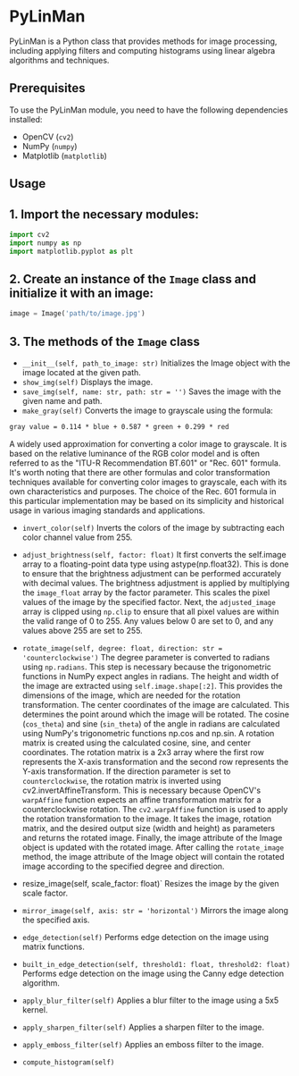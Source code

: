 # PyLinMan

PyLinMan is a Python class that provides methods for image processing, including applying filters and computing histograms using linear algebra algorithms and techniques.

## Prerequisites

To use the PyLinMan module, you need to have the following dependencies installed:
- OpenCV (`cv2`)
- NumPy (`numpy`)
- Matplotlib (`matplotlib`)

## Usage

## 1. Import the necessary modules:

```python
import cv2
import numpy as np
import matplotlib.pyplot as plt
```
## 2. Create an instance of the `Image` class and initialize it with an image:
```python
image = Image('path/to/image.jpg')
```
## 3. The methods of the `Image` class

- `__init__(self, path_to_image: str)` 
Initializes the Image object with the image located at the given path.
- `show_img(self)`
Displays the image.
- `save_img(self, name: str, path: str = '')`
Saves the image with the given name and path.
- `make_gray(self)`
Converts the image to grayscale using the formula:
```latex
gray value = 0.114 * blue + 0.587 * green + 0.299 * red
```
A widely used approximation for converting a color image to grayscale. It is based on the relative luminance of the RGB color model and is often referred to as the "ITU-R Recommendation BT.601" or "Rec. 601" formula.
It's worth noting that there are other formulas and color transformation techniques available for converting color images to grayscale, each with its own characteristics and purposes. The choice of the Rec. 601 formula in this particular implementation may be based on its simplicity and historical usage in various imaging standards and applications.
- `invert_color(self)`
Inverts the colors of the image by subtracting each color channel value from 255.
- `adjust_brightness(self, factor: float)`
It first converts the self.image array to a floating-point data type using astype(np.float32). This is done to ensure that the brightness adjustment can be performed accurately with decimal values.
The brightness adjustment is applied by multiplying the `image_float` array by the factor parameter. This scales the pixel values of the image by the specified factor.
Next, the `adjusted_image` array is clipped using `np.clip` to ensure that all pixel values are within the valid range of 0 to 255. Any values below 0 are set to 0, and any values above 255 are set to 255.

- `rotate_image(self, degree: float, direction: str = 'counterclockwise')`
The degree parameter is converted to radians using `np.radians`. This step is necessary because the trigonometric functions in NumPy expect angles in radians.
The height and width of the image are extracted using `self.image.shape[:2]`. This provides the dimensions of the image, which are needed for the rotation transformation.
The center coordinates of the image are calculated. This determines the point around which the image will be rotated.
The cosine (`cos_theta`) and sine (`sin_theta`) of the angle in radians are calculated using NumPy's trigonometric functions np.cos and np.sin.
A rotation matrix is created using the calculated cosine, sine, and center coordinates. The rotation matrix is a 2x3 array where the first row represents the X-axis transformation and the second row represents the Y-axis transformation.
If the direction parameter is set to `counterclockwise`, the rotation matrix is inverted using cv2.invertAffineTransform. This is necessary because OpenCV's `warpAffine` function expects an affine transformation matrix for a counterclockwise rotation.
The `cv2.warpAffine` function is used to apply the rotation transformation to the image. It takes the image, rotation matrix, and the desired output size (width and height) as parameters and returns the rotated image.
Finally, the image attribute of the Image object is updated with the rotated image.
After calling the `rotate_image` method, the image attribute of the Image object will contain the rotated image according to the specified degree and direction.

- resize_image(self, scale_factor: float)`
Resizes the image by the given scale factor.

- `mirror_image(self, axis: str = 'horizontal')`
Mirrors the image along the specified axis.

- `edge_detection(self)` 
Performs edge detection on the image using matrix functions.

- `built_in_edge_detection(self, threshold1: float, threshold2: float)`
Performs edge detection on the image using the Canny edge detection algorithm.

- `apply_blur_filter(self)` 
Applies a blur filter to the image using a 5x5 kernel.

- `apply_sharpen_filter(self)`
Applies a sharpen filter to the image.

- `apply_emboss_filter(self)`
Applies an emboss filter to the image.

- `compute_histogram(self)`

